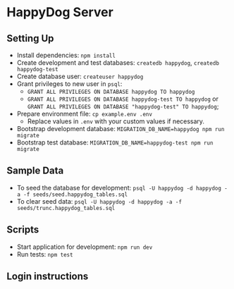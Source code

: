 # HappyDog Server

## Setting Up

- Install dependencies: `npm install`
- Create development and test databases: `createdb happydog`, `createdb happydog-test`
- Create database user: `createuser happydog`
- Grant privileges to new user in `psql`:
  - `GRANT ALL PRIVILEGES ON DATABASE happydog TO happydog`
  - `GRANT ALL PRIVILEGES ON DATABASE happydog-test TO happydog` or `GRANT ALL PRIVILEGES ON DATABASE "happydog-test" TO happydog`;
- Prepare environment file: `cp example.env .env`
  - Replace values in `.env` with your custom values if necessary.
- Bootstrap development database: `MIGRATION_DB_NAME=happydog npm run migrate`
- Bootstrap test database: `MIGRATION_DB_NAME=happydog-test npm run migrate`

## Sample Data

- To seed the database for development: `psql -U happydog -d happydog -a -f seeds/seed.happydog_tables.sql`
- To clear seed data: `psql -U happydog -d happydog -a -f seeds/trunc.happydog_tables.sql`

## Scripts

- Start application for development: `npm run dev`
- Run tests: `npm test`

## Login instructions


